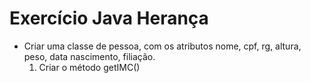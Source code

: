 # Exercício Java Herança

* Criar uma classe de pessoa, com os atributos nome, cpf, rg, altura, peso, data nascimento, filiação.
    1. Criar o método getIMC()
   
